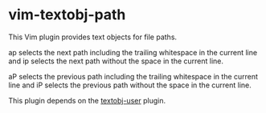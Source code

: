 vim-textobj-path
================

This Vim plugin provides text objects for file paths.

ap selects the next path including the trailing whitespace in the current line and ip selects the next path without the space in the current line.

aP selects the previous path including the trailing whitespace in the current line and iP selects the previous path without the space in the current line.

This plugin depends on the [textobj-user][1] plugin.

[1]: https://github.com/kana/vim-textobj-user

